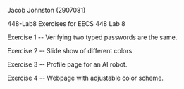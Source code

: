 Jacob Johnston (2907081)

448-Lab8
Exercises for EECS 448 Lab 8

Exercise 1 -- Verifying two typed passwords are the same.

Exercise 2 -- Slide show of different colors.

Exercise 3 -- Profile page for an AI robot.

Exercise 4 -- Webpage with adjustable color scheme.
